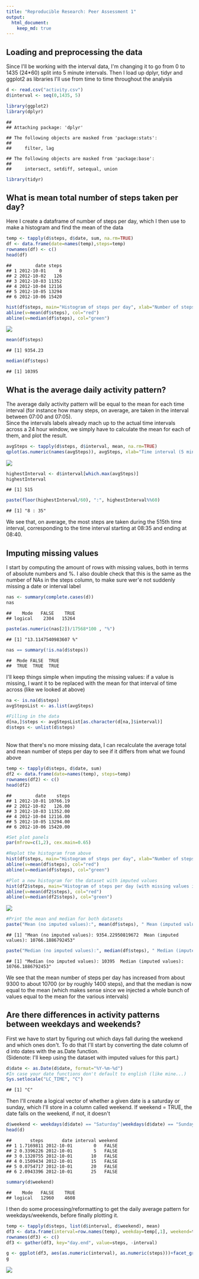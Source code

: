```yaml
---
title: "Reproducible Research: Peer Assessment 1"
output: 
  html_document:
    keep_md: true
---
```



## Loading and preprocessing the data
Since I'll be working with the interval data, I'm changing it to go from 0 to 1435 (24*60) split into 5 minute intervals. Then I load up dplyr, tidyr and ggplot2 as libraries I'll use from time to time throughout the analysis 

```r
d <- read.csv("activity.csv")
d$interval <- seq(0,1435, 5)

library(ggplot2)
library(dplyr)
```

```
## 
## Attaching package: 'dplyr'
```

```
## The following objects are masked from 'package:stats':
## 
##     filter, lag
```

```
## The following objects are masked from 'package:base':
## 
##     intersect, setdiff, setequal, union
```

```r
library(tidyr)
```


## What is mean total number of steps taken per day?
Here I create a dataframe of number of steps per day, which I then use to make a histogram and find the mean of the data

```r
temp <- tapply(d$steps, d$date, sum, na.rm=TRUE)
df <- data.frame(date=names(temp),steps=temp)
rownames(df) <- c()
head(df)
```

```
##         date steps
## 1 2012-10-01     0
## 2 2012-10-02   126
## 3 2012-10-03 11352
## 4 2012-10-04 12116
## 5 2012-10-05 13294
## 6 2012-10-06 15420
```

```r
hist(df$steps, main="Histogram of steps per day", xlab="Number of steps")
abline(v=mean(df$steps), col="red")
abline(v=median(df$steps), col="green")
```

![](PA1_template_files/figure-html/unnamed-chunk-2-1.png)<!-- -->

```r
mean(df$steps)
```

```
## [1] 9354.23
```

```r
median(df$steps)
```

```
## [1] 10395
```


## What is the average daily activity pattern?
The average daily activity pattern will be equal to the mean for each time interval (for instance how many steps, on average, are taken in the interval between 07:00 and 07:05).  </br>Since the intervals labels already mach up to the actual time intervals across a 24 hour window, we simply have to calculate the mean for each of them, and plot the result.  

```r
avgSteps <- tapply(d$steps, d$interval, mean, na.rm=TRUE)
qplot(as.numeric(names(avgSteps)), avgSteps, xlab="Time interval (5 minute intervals)", ylab="Average steps", main ="Average daily steps for each 5 minute time interval")+geom_line(color="red")
```

![](PA1_template_files/figure-html/unnamed-chunk-3-1.png)<!-- -->

```r
highestInterval <- d$interval[which.max(avgSteps)]
highestInterval
```

```
## [1] 515
```

```r
paste(floor(highestInterval/60), ":", highestInterval%%60)
```

```
## [1] "8 : 35"
```
We see that, on average, the most steps are taken during the 515th time interval, corresponding to the time interval starting at 08:35 and ending at 08:40.

## Imputing missing values
I start by computing the amount of rows with missing values, both in terms of absolute numbers and %. I also double check that this is the same as the number of NAs in the steps column, to make sure wer'e not suddenly missing a date or interval label

```r
nas <- summary(complete.cases(d))
nas 
```

```
##    Mode   FALSE    TRUE 
## logical    2304   15264
```

```r
paste(as.numeric(nas[2])/17568*100 , "%")
```

```
## [1] "13.1147540983607 %"
```

```r
nas == summary(!is.na(d$steps))
```

```
##  Mode FALSE  TRUE 
##  TRUE  TRUE  TRUE
```


I'll keep things simple when imputing the missing values: if a value is missing, I want it to be replaced with the mean for that interval of time across (like we looked at above) 


```r
na <- is.na(d$steps)
avgStepsList <- as.list(avgSteps)

#Filling in the data
d[na,]$steps <- avgStepsList[as.character(d[na,]$interval)]
d$steps <- unlist(d$steps)
```
</br>Now that there's no more missing data, I can recalculate the average total and mean number of steps per day to see if it differs from what we found above

```r
temp <- tapply(d$steps, d$date, sum)
df2 <- data.frame(date=names(temp), steps=temp)
rownames(df2) <- c()
head(df2)
```

```
##         date    steps
## 1 2012-10-01 10766.19
## 2 2012-10-02   126.00
## 3 2012-10-03 11352.00
## 4 2012-10-04 12116.00
## 5 2012-10-05 13294.00
## 6 2012-10-06 15420.00
```

```r
#Set plot panels
par(mfrow=c(1,2), cex.main=0.65)

#Replot the histogram from above
hist(df$steps, main="Histogram of steps per day", xlab="Number of steps")
abline(v=mean(df$steps), col="red")
abline(v=median(df$steps), col="green")

#Plot a new histogram for the dataset with imputed values
hist(df2$steps, main="Histogram of steps per day (with missing values imputed)", xlab="Number of steps")
abline(v=mean(df2$steps), col="red")
abline(v=median(df2$steps), col="green")
```

![](PA1_template_files/figure-html/unnamed-chunk-6-1.png)<!-- -->

```r
#Print the mean and median for both datasets
paste("Mean (no imputed values):", mean(df$steps), " Mean (imputed values):", mean(df2$steps))
```

```
## [1] "Mean (no imputed values): 9354.22950819672  Mean (imputed values): 10766.1886792453"
```

```r
paste("Median (no imputed values):", median(df$steps), " Median (imputed values):", median(df2$steps))
```

```
## [1] "Median (no imputed values): 10395  Median (imputed values): 10766.1886792453"
```
We see that the mean number of steps per day has increased from about 9300 to about 10700 (or by roughly 1400 steps), and that the median is now equal to the mean (which makes sense since we injected a whole bunch of values equal to the mean for the various intervals)  


## Are there differences in activity patterns between weekdays and weekends?
First we have to start by figuring out which days fall during the weekend and which ones don't. To do that I'll start by converting the date column of d into dates with the as.Date function.
</br>(Sidenote: I'll keep using the dataset with imputed values for this part.)</br>

```r
d$date <- as.Date(d$date, format="%Y-%m-%d")
#In case your date functions don't default to english (like mine...)
Sys.setlocale("LC_TIME", "C")
```

```
## [1] "C"
```
Then I'll create a logical vector of whether a given date is a saturday or sunday, which I'll store in a column called weekend. If weekend = TRUE, the date falls on the weekend, if not, it doesn't 

```r
d$weekend <- weekdays(d$date) == "Saturday"|weekdays(d$date) == "Sunday"
head(d)
```

```
##       steps       date interval weekend
## 1 1.7169811 2012-10-01        0   FALSE
## 2 0.3396226 2012-10-01        5   FALSE
## 3 0.1320755 2012-10-01       10   FALSE
## 4 0.1509434 2012-10-01       15   FALSE
## 5 0.0754717 2012-10-01       20   FALSE
## 6 2.0943396 2012-10-01       25   FALSE
```

```r
summary(d$weekend)
```

```
##    Mode   FALSE    TRUE 
## logical   12960    4608
```
I then do some processing/reformatting to get the daily average pattern for weekdays/weekends, before finally plotting it. 

```r
temp <- tapply(d$steps, list(d$interval, d$weekend), mean)
df3 <- data.frame(interval=row.names(temp), weekday=temp[,1], weekend=temp[,2])
rownames(df3) <- c()
df3 <- gather(df3, key="day.end", value=steps, -interval)

g <- ggplot(df3, aes(as.numeric(interval), as.numeric(steps)))+facet_grid(.~df3$day.end)+geom_point()+geom_line(color="red")+labs(title="Average daily pattern, weekdays/weekends")+xlab("Interval")+ylab("Steps")
g
```

![](PA1_template_files/figure-html/unnamed-chunk-9-1.png)<!-- -->
